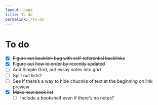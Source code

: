 ```yaml
---
layout: page
title: To do
permalink: /to-do
---
```


# To do

- [x] ~~Figure out backlink bug with self-referential backlinks~~
- [x] ~~Figure out how to order by recently updated~~
- [ ] Add Simple Grid, put essay notes into grid
- [ ] Split out lists?
- [ ] See if there’s a way to hide chucnks of text at the beginning on link preview
- [x] ~~Make new book list~~
    - [ ] Include a bookshelf even if there's no notes?

<style>
    li {
        list-style: none;
    }

    input {
        padding-right: 0.5em;
    }
</style>